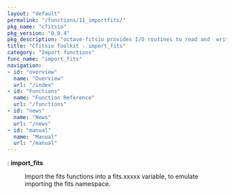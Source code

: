 ```yaml
---
layout: "default"
permalink: "/functions/11_importfits/"
pkg_name: "cfitsio"
pkg_version: "0.0.4"
pkg_description: "octave-fitsio provides I/O routines to read and  write FITS (Flexible Image Transport System) files."
title: "Cfitsio Toolkit - import_fits"
category: "Import functions"
func_name: "import_fits"
navigation:
- id: "overview"
  name: "Overview"
  url: "/index"
- id: "Functions"
  name: "Function Reference"
  url: "/functions"
- id: "news"
  name: "News"
  url: "/news"
- id: "manual"
  name: "Manual"
  url: "/manual"
---
```

<dl class="def">
<dt id="index-import_005ffits"><span class="category">: </span><span><em></em> <strong>import_fits</strong><a href='#index-import_005ffits' class='copiable-anchor'></a></span></dt>
<dd><p>Import the fits functions into a fits.xxxxx variable, to emulate importing the fits namespace.
 </p></dd></dl>